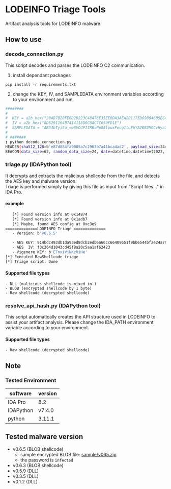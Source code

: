 # LODEINFO Triage Tools
Artifact analysis tools for LODEINFO malware.

## How to use

### decode_connection.py
This script decodes and parses the LODEINFO C2 communication.

1. install dependant packages
```
pip install -r requirements.txt
```

2. change the KEY, IV, and SAMPLEDATA environment variables according to your environment and run.
```sh
########
# 
#  KEY = a2b_hex("20AD7B28FE0D2D223C48A76E35EE0DA3AEA2B1175D69804605EC43EA4687F785")
#  IV = a2b_hex("8D5291164B7414118D0C8AC7C050FD1E")
#  SAMPLEDATA = "AB34bTyi5o_=w8VCUPIIRBvPp08lpwxFeug1tuEhYA2BB2MGCvHya2amXKISUQjThbsuNCwLZvSPlSIvGGcNR_MBHzDIu-tDQcViLgCy-Hh4eHh53fGqgnqF5UZQSK-Ree6zdkoavkNz696t-7Wcv684IzZ21rq4OjopCEtVhAqIIL9StMKNZlij_7ZF1Kmp0rMI4rlwX1gPxdGdMvqSgBFilVttK6-aYm3jmsGJ-BdXXimM9GIRelhCPAIEVwWKsYZSCiz3awFKvu7ZvbqDPmS6cQ.."
# 
# #######
❯ python decode_connection.py 
HEADER(sha512_128=b'e87d884fa9005a7c2963b7a41bca4ad2', payload_size=244)
BEACON(data_size=62, random_data_size=24, date=datetime.datetime(2022, 8, 18, 19, 11, 46), ansi='932', mac_addr='000C2932F71A', computer_name='DESKTOP-81OMVP8', xor_key='zlApZbCgpp_', version='v0.6.3', random_data=b'cV4dXd7e5tIKGmK8ZdHBtw..')
```

### triage.py (IDAPython tool)
It decrypts and extracts the malicious shellcode from the file, and detects the AES key and malware version.  
Triage is performed simply by giving this file as input from "Script files..." in IDA Pro.  

#### example
```sh
   [*] Found version info at 0x14874
   [*] Found version info at 0x1adb7
   [*] Maybe, found AES config at 0xc3e9
==============LODEINFO Triage ==============
   - Version: b'v0.6.5'

   - AES KEY: 914bdc493db1da93ed8dcb2edb6a66cc66409651f9bb6544bfae24a79e5fa12e
   - AES  IV: f3c264d1043cd45f8a20c5aa1af62423
   - Vigenere KEY: b'ETnxiVjNKzOiHe'
[*] Executed RawShellcode triage
[*] Triage script: Done
```

#### Supported file types
    - DLL (malicious shellcode is mixed in.)
    - BLOB (encrypted shellcode by 1 byte)
    - Raw shellcode (decrypted shellcode)

### resolve_api_hash.py (IDAPython tool)
This script automatically creates the API structure used in LODEINFO to assist your artifact analysis.
Please change the IDA_PATH environment variable according to your environment.

#### Supported file types
    - Raw shellcode (decrypted shellcode)

## Note
### Tested Environment
|  software |  version  |
| ---- | ---- |
|  IDA Pro  |  8.2  |
|  IDAPython  | v7.4.0  |
|  python | 3.11.1 | 

## Tested malware version
- v0.6.5 (BLOB shellcode)
    - sample encrypted BLOB file: [sample/v065.zip](https://github.com/nflabs/aa_tools/tree/main/lodeinfo/sample/v065.zip)
    - the password is `infected`
- v0.6.3 (BLOB shellcode)
- v0.5.9 (DLL)
- v0.3.5 (DLL)
- v0.1.2 (DLL)
